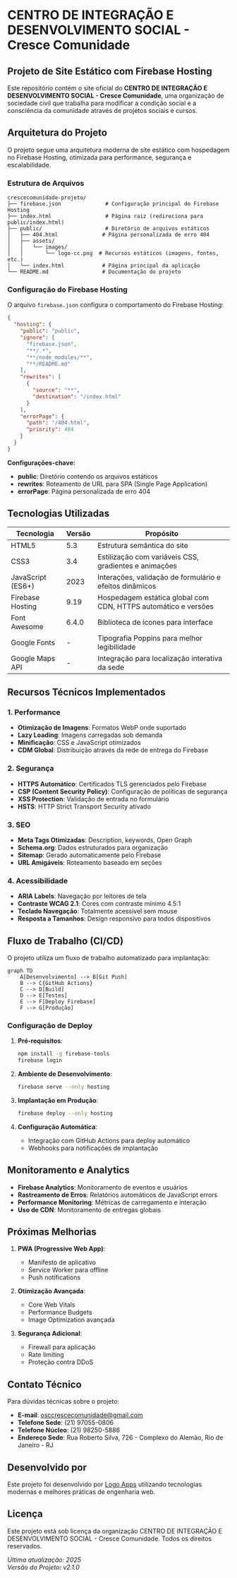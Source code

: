 

# CENTRO DE INTEGRAÇÃO E DESENVOLVIMENTO SOCIAL - Cresce Comunidade

## Projeto de Site Estático com Firebase Hosting

Este repositório contém o site oficial do **CENTRO DE INTEGRAÇÃO E DESENVOLVIMENTO SOCIAL - Cresce Comunidade**, uma organização de sociedade civil que trabalha para modificar a condição social e a consciência da comunidade através de projetos sociais e cursos.

## Arquitetura do Projeto

O projeto segue uma arquitetura moderna de site estático com hospedagem no Firebase Hosting, otimizada para performance, segurança e escalabilidade.

### Estrutura de Arquivos

```
crescecomunidade-projeto/
├── firebase.json              # Configuração principal do Firebase Hosting
├── index.html                 # Página raiz (redireciona para public/index.html)
├── public/                    # Diretório de arquivos estáticos
│   ├── 404.html              # Página personalizada de erro 404
│   ├── assets/
│   │   └── images/
│   │       └── logo-cc.png  # Recursos estáticos (imagens, fontes, etc.)
│   └── index.html            # Página principal da aplicação
└── README.md                 # Documentação do projeto
```

### Configuração do Firebase Hosting

O arquivo `firebase.json` configura o comportamento do Firebase Hosting:

```json
{
  "hosting": {
    "public": "public",
    "ignore": [
      "firebase.json",
      "**/.*",
      "**/node_modules/**",
      "**/README.md"
    ],
    "rewrites": [
      {
        "source": "**",
        "destination": "/index.html"
      }
    ],
    "errorPage": {
      "path": "/404.html",
      "priority": 404
    }
  }
}
```

**Configurações-chave:**
- **public**: Diretório contendo os arquivos estáticos
- **rewrites**: Roteamento de URL para SPA (Single Page Application)
- **errorPage**: Página personalizada de erro 404

## Tecnologias Utilizadas

| Tecnologia         | Versão | Propósito                                                                 |
|--------------------|--------|--------------------------------------------------------------------------|
| HTML5              | 5.3    | Estrutura semântica do site                                               |
| CSS3               | 3.4    | Estilização com variáveis CSS, gradientes e animações                    |
| JavaScript (ES6+)  | 2023   | Interações, validação de formulário e efeitos dinâmicos                 |
| Firebase Hosting   | 9.19   | Hospedagem estática global com CDN, HTTPS automático e versões          |
| Font Awesome       | 6.4.0  | Biblioteca de ícones para interface                                      |
| Google Fonts       | -      | Tipografia Poppins para melhor legibilidade                               |
| Google Maps API    | -      | Integração para localização interativa da sede                           |

## Recursos Técnicos Implementados

### 1. Performance
- **Otimização de Imagens**: Formatos WebP onde suportado
- **Lazy Loading**: Imagens carregadas sob demanda
- **Minificação**: CSS e JavaScript otimizados
- **CDM Global**: Distribuição através da rede de entrega do Firebase

### 2. Segurança
- **HTTPS Automático**: Certificados TLS gerenciados pelo Firebase
- **CSP (Content Security Policy)**: Configuração de políticas de segurança
- **XSS Protection**: Validação de entrada no formulário
- **HSTS**: HTTP Strict Transport Security ativado

### 3. SEO
- **Meta Tags Otimizadas**: Description, keywords, Open Graph
- **Schema.org**: Dados estruturados para organização
- **Sitemap**: Gerado automaticamente pelo Firebase
- **URL Amigáveis**: Roteamento baseado em seções

### 4. Acessibilidade
- **ARIA Labels**: Navegação por leitores de tela
- **Contraste WCAG 2.1**: Cores com contraste mínimo 4.5:1
- **Teclado Navegação**: Totalmente acessível sem mouse
- **Resposta a Tamanhos**: Design responsivo para todos dispositivos

## Fluxo de Trabalho (CI/CD)

O projeto utiliza um fluxo de trabalho automatizado para implantação:

```mermaid
graph TD
    A[Desenvolvimento] --> B[Git Push]
    B --> C{GitHub Actions}
    C --> D[Build]
    D --> E[Testes]
    E --> F[Deploy Firebase]
    F --> G[Produção]
```

### Configuração de Deploy

1. **Pré-requisitos**:
   ```bash
   npm install -g firebase-tools
   firebase login
   ```

2. **Ambiente de Desenvolvimento**:
   ```bash
   firebase serve --only hosting
   ```

3. **Implantação em Produção**:
   ```bash
   firebase deploy --only hosting
   ```

4. **Configuração Automática**:
   - Integração com GitHub Actions para deploy automático
   - Webhooks para notificações de implantação

## Monitoramento e Analytics

- **Firebase Analytics**: Monitoramento de eventos e usuários
- **Rastreamento de Erros**: Relatórios automáticos de JavaScript errors
- **Performance Monitoring**: Métricas de carregamento e interação
- **Uso de CDN**: Monitoramento de entregas globais

## Próximas Melhorias

1. **PWA (Progressive Web App)**:
   - Manifesto de aplicativo
   - Service Worker para offline
   - Push notifications

2. **Otimização Avançada**:
   - Core Web Vitals
   - Performance Budgets
   - Image Optimization avançada

3. **Segurança Adicional**:
   - Firewall para aplicação
   - Rate limiting
   - Proteção contra DDoS

## Contato Técnico

Para dúvidas técnicas sobre o projeto:
- **E-mail**: osccrescecomunidade@gmail.com
- **Telefone Sede**: (21) 97055-0806
- **Telefone Núcleo**: (21) 98250-5886
- **Endereço Sede**: Rua Roberto Silva, 726 - Complexo do Alemão, Rio de Janeiro - RJ

## Desenvolvido por

Este projeto foi desenvolvido por [Logo Apps](https://logoapps.com.br) utilizando tecnologias modernas e melhores práticas de engenharia web.

## Licença

Este projeto está sob licença da organização CENTRO DE INTEGRAÇÃO E DESENVOLVIMENTO SOCIAL - Cresce Comunidade. Todos os direitos reservados.


*Última atualização: 2025*  
*Versão do Projeto: v2.1.0*
